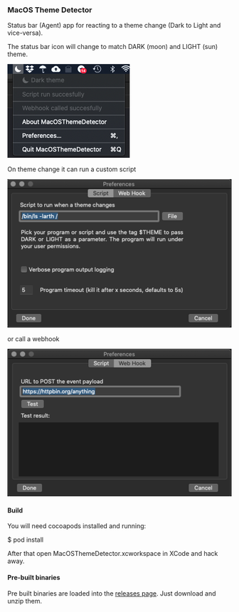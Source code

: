 ### MacOS Theme Detector

Status bar (Agent) app for reacting to a theme change (Dark to Light and vice-versa).

The status bar icon will change to match DARK (moon) and LIGHT (sun) theme.

![menu](menu.png)

On theme change it can run a custom script

![script](file_prefs.png) 

or call a webhook

![webhook](webhook_prefs.png)

#### Build

You will need cocoapods installed and running:

$ pod install

After that open MacOSThemeDetector.xcworkspace in XCode and hack away.

#### Pre-built binaries

Pre built binaries are loaded into the [releases page](https://github.com/gleicon/MacOSThemeDetector/releases/). 
Just download and unzip them.


